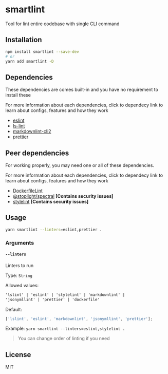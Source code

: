 # smartlint

Tool for lint entire codebase with single CLI command

## Installation

```bash
npm install smartlint --save-dev
# or
yarn add smartlint -D
```

## Dependencies

These dependencies are comes built-in and you have no requirement to install these

For more information about each dependencies,
click to dependecy link to learn about configs,
features and how they work

- [eslint](http://eslint.org)
- [ls-lint](https://github.com/loeffel-io/ls-lint)
- [markdownlint-cli2](https://github.com/DavidAnson/markdownlint-cli2)
- [prettier](https://prettier.io)

## Peer dependencies

For working properly, you may need one or all of these dependencies.

For more information about each dependencies,
click to dependecy link to learn about configs,
features and how they work

- [DockerfileLint](https://github.com/replicatedhq/dockerfilelint)
- [@stoplight/spectral](https://github.com/stoplightio/spectral) **[Contains security issues]**
- [stylelint](https://stylelint.io) **[Contains security issues]**

## Usage

```bash
yarn smartlint --linters=eslint,prettier .
```

### Arguments

#### `--linters`

Linters to run

Type: `String`

Allowed values:

```md
'lslint' | 'eslint' | 'stylelint' | 'markdownlint' |
'jsonymllint' | 'prettier' | 'dockerfile'
```

Default:

```js
['lslint', 'eslint', 'markdownlint', 'jsonymllint', 'prettier'];
```

Example: `yarn smartlint --linters=eslint,stylelint .`

> You can change order of linting if you need

## License

MIT
